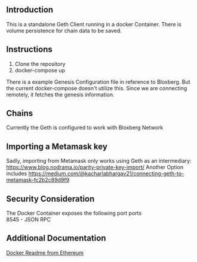 ## Introduction
This is a standalone Geth Client running in a docker Container. There is volume persistence for chain data to be saved.

## Instructions
1) Clone the repository
2) docker-compose up

There is a example Genesis Configuration file in reference to Bloxberg. But the current docker-compose doesn't utilize this. Since we are connecting remotely, it fetches the genesis information.

## Chains
Currently the Geth is configured to work with Bloxberg Network 

## Importing a Metamask key
Sadly, importing from Metamask only works using Geth as an intermediary: https://www.blog.nodrama.io/parity-private-key-import/ Another Option includes https://medium.com/@kacharlabhargav21/connecting-geth-to-metamask-fc2b2c89d9f9

## Security Consideration
The Docker Container exposes the following port ports <br/>
8545 - JSON RPC <br/>


## Additional Documentation
[Docker Readme from Ethereum](https://github.com/openethereum/wiki/blob/master/Docker.md)
